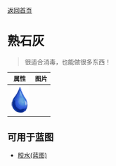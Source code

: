 [返回首页](index.md)  
# 熟石灰  
> 很适合消毒，也能做很多东西！  
  
  属性  |   图片   
 ----  |  ----:   
   |  ![](Sprite/Thirst.png)   
  
## 可用于蓝图  
- [胶水(蓝图)](Bp_Glue.md)  
  
  
